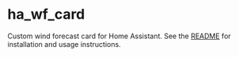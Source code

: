 # ha_wf_card

Custom wind forecast card for Home Assistant.
See the [README](./README.md) for installation and usage instructions.
